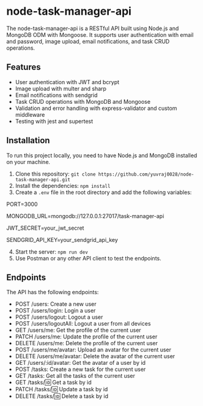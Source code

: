 # node-task-manager-api

The node-task-manager-api is a RESTful API built using Node.js and MongoDB ODM with Mongoose. It supports user authentication with email and password, image upload, email notifications, and task CRUD operations.

## Features

- User authentication with JWT and bcrypt
- Image upload with multer and sharp
- Email notifications with sendgrid
- Task CRUD operations with MongoDB and Mongoose
- Validation and error handling with express-validator and custom middleware
- Testing with jest and supertest

## Installation

To run this project locally, you need to have Node.js and MongoDB installed on your machine.

1. Clone this repository: `git clone https://github.com/yuvraj0028/node-task-manager-api.git`
2. Install the dependencies: `npm install`
3. Create a `.env` file in the root directory and add the following variables:

PORT=3000

MONGODB_URL=mongodb://127.0.0.1:27017/task-manager-api

JWT_SECRET=your_jwt_secret

SENDGRID_API_KEY=your_sendgrid_api_key

4. Start the server: `npm run dev`
5. Use Postman or any other API client to test the endpoints.

## Endpoints

The API has the following endpoints:

- POST /users: Create a new user
- POST /users/login: Login a user
- POST /users/logout: Logout a user
- POST /users/logoutAll: Logout a user from all devices
- GET /users/me: Get the profile of the current user
- PATCH /users/me: Update the profile of the current user
- DELETE /users/me: Delete the profile of the current user
- POST /users/me/avatar: Upload an avatar for the current user
- DELETE /users/me/avatar: Delete the avatar of the current user
- GET /users/:id/avatar: Get the avatar of a user by id
- POST /tasks: Create a new task for the current user
- GET /tasks: Get all the tasks of the current user
- GET /tasks/:id: Get a task by id
- PATCH /tasks/:id: Update a task by id
- DELETE /tasks/:id: Delete a task by id
